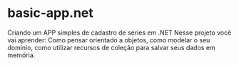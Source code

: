 # basic-app.net
Criando um APP simples de cadastro de séries em .NET
Nesse projeto você vai aprender: Como pensar orientado a objetos, como modelar o seu domínio, como utilizar recursos de coleção para salvar seus dados em memória.
